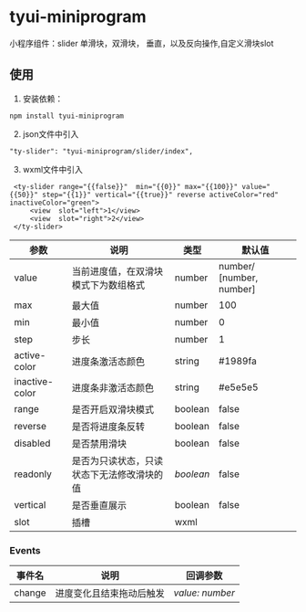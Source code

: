 # tyui-miniprogram

小程序组件：slider  单滑块，双滑块， 垂直，以及反向操作,自定义滑块slot


## 使用

1. 安装依赖：

```
npm install tyui-miniprogram
```

2. json文件中引入

```
"ty-slider": "tyui-miniprogram/slider/index",
```

3. wxml文件中引入
```
 <ty-slider range="{{false}}"  min="{{0}}" max="{{100}}" value="{{50}}" step="{{1}}" vertical="{{true}}" reverse activeColor="red" inactiveColor="green">
     <view  slot="left">1</view>
     <view  slot="right">2</view>
 </ty-slider>
```
| 参数 | 说明 | 类型 | 默认值 |
| --- | --- | --- | --- |
| value | 当前进度值，在双滑块模式下为数组格式 | number | number/ [number, number] | `0` |
| max | 最大值 | number  | 100 |
| min | 最小值 | number | 0 |
| step | 步长 | number  | 1 |
| active-color | 进度条激活态颜色 | string | #1989fa |
| inactive-color | 进度条非激活态颜色 | string | #e5e5e5 |
| range | 是否开启双滑块模式 | boolean |false |
| reverse  | 是否将进度条反转| boolean  | false |
| disabled | 是否禁用滑块 | boolean | false |
| readonly | 是否为只读状态，只读状态下无法修改滑块的值 | _boolean_ | false |
| vertical | 是否垂直展示 | boolean | false |
| slot | 插槽 | wxml |  |

### Events

| 事件名             | 说明                     | 回调参数            |
| ------------------ | ------------------------ | ------------------- |
| change             | 进度变化且结束拖动后触发 | _value: number_     |
